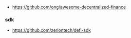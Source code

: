 - https://github.com/ong/awesome-decentralized-finance
### sdk
- https://github.com/zeriontech/defi-sdk
